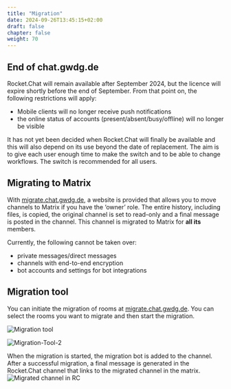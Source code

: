 ```yaml
---
title: "Migration"
date: 2024-09-26T13:45:15+02:00
draft: false
chapter: false
weight: 70
---
```

 
## End of chat.gwdg.de

Rocket.Chat will remain available after September 2024, but the licence will expire shortly before the end of September. From that point on, the following restrictions will apply:

- Mobile clients will no longer receive push notifications
- the online status of accounts (present/absent/busy/offline) will no longer be visible

It has not yet been decided when Rocket.Chat will finally be available and this will also depend on its use beyond the date of replacement. The aim is to give each user enough time to make the switch and to be able to change workflows. The switch is recommended for all users.

## Migrating to Matrix

With [migrate.chat.gwdg.de](https://migrate.chat.gwdg.de), a website is provided that allows you to move channels to Matrix if you have the ‘owner’ role. The entire history, including files, is copied, the original channel is set to read-only and a final message is posted in the channel. This channel is migrated to Matrix for **all its** members.

Currently, the following cannot be taken over:

- private messages/direct messages
- channels with end-to-end encryption
- bot accounts and settings for bot integrations


## Migration tool

You can initiate the migration of rooms at [migrate.chat.gwdg.de](https://migrate.chat.gwdg.de). You can select the rooms you want to migrate and then start the migration. 

![Migration tool](/images/70_Migration_01_de.png)



![Migration-Tool-2](/images/70_Migration_02_de.png)

When the migration is started, the migration bot is added to the channel.
After a successful migration, a final message is generated in the Rocket.Chat channel that links to the migrated channel in the matrix.
![Migrated channel in RC](/images/70_Migration_03_de.png)


